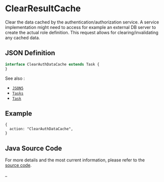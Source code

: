 # ClearResultCache

Clear the data cached by the authentication/authorization service. A service implementation might need to access
for example an external DB server to create the actual role definition. This request allows for clearing/invalidating
any cached data.

## JSON Definition

```typescript
interface ClearAuthDataCache extends Task {
}
```

See also :

- [`JSON5`](../JSON5.md)
- [`Tasks`](../Tasks.md)
- [`Task`](../Task.md)

## Example

```json5
{
  action: "ClearAuthDataCache",
}
```

## Java Source Code

For more details and the most current information, please refer to
the [source code](../../../../src/main/java/ic3/analyticsops/test/task/server/AOClearAuthDataCacheTask.java).

_
